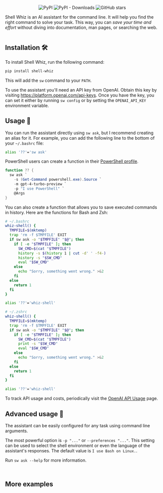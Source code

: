 <p align="center">
  <img src="https://img.shields.io/pypi/v/shell-whiz" alt="PyPI" />
  <img src="https://img.shields.io/pypi/dm/shell-whiz" alt="PyPI - Downloads" />
  <img
    src="https://img.shields.io/github/stars/beyimjan/shell-whiz"
    alt="GitHub stars"
  />
</p>

Shell Whiz is an AI assistant for the command line. It will help you find the right command to solve your task. This way, you can _save your time and effort_ without diving into documentation, man pages, or searching the web.

<p align="center">
  <img
    src=""
  />
</p>

## Installation 🛠️

To install Shell Whiz, run the following command:

```bash
pip install shell-whiz
```

This will add the `sw` command to your `PATH`.

To use the assistant you'll need an API key from OpenAI. Obtain this key by visiting https://platform.openai.com/api-keys. Once you have the key, you can set it either by running `sw config` or by setting the `OPENAI_API_KEY` environment variable.

## Usage 🎉

You can run the assistant directly using `sw ask`, but I recommend creating an alias for it. For example, you can add the following line to the bottom of your `~/.bashrc` file:

```bash
alias '??'='sw ask'
```

PowerShell users can create a function in their [PowerShell profile](https://learn.microsoft.com/en-us/powershell/module/microsoft.powershell.core/about/about_profiles).

```powershell
function ?? {
  sw ask `
    -s (Get-Command powershell.exe).Source `
    -m gpt-4-turbo-preview `
    -p "I use PowerShell" `
    @Args
}
```

You can also create a function that allows you to save executed commands in history. Here are the functions for Bash and Zsh:

```bash
# ~/.bashrc
whiz-shell() {
  TMPFILE=$(mktemp)
  trap 'rm -f $TMPFILE' EXIT
  if sw ask -o "$TMPFILE" "$@"; then
    if [ -e "$TMPFILE" ]; then
      SW_CMD=$(cat "$TMPFILE")
      history -s $(history 1 | cut -d' ' -f4-)
      history -s "$SW_CMD"
      eval "$SW_CMD"
    else
      echo "Sorry, something went wrong." >&2
    fi
  else
    return 1
  fi
}

alias '??'='whiz-shell'
```

```zsh
# ~/.zshrc
whiz-shell() {
  TMPFILE=$(mktemp)
  trap 'rm -f $TMPFILE' EXIT
  if sw ask -o "$TMPFILE" "$@"; then
    if [ -e "$TMPFILE" ]; then
      SW_CMD=$(cat "$TMPFILE")
      print -s "$SW_CMD"
      eval "$SW_CMD"
    else
      echo "Sorry, something went wrong." >&2
    fi
  else
    return 1
  fi
}

alias '??'='whiz-shell'
```

To track API usage and costs, periodically visit the [OpenAI API Usage](https://platform.openai.com/usage) page.

## Advanced usage 🚀

The assistant can be easily configured for any task using command line arguments.

The most powerful option is `-p "..."` or `--preferences "..."`. This setting can be used to select the shell environment or even the language of the assistant's responses. The default value is `I use Bash on Linux.`.

Run `sw ask --help` for more information.

<p align="center">
  <img
    src=""
  />
</p>
<p align="center">
  <img
    src=""
  />
</p>

## More examples

<p align="center">
  <img
    src=""
  />
</p>
<p align="center">
  <img
    src=""
  />
</p>
<p align="center">
  <img
    src=""
  />
</p>
<p align="center">
  <img
    src=""
  />
</p>
